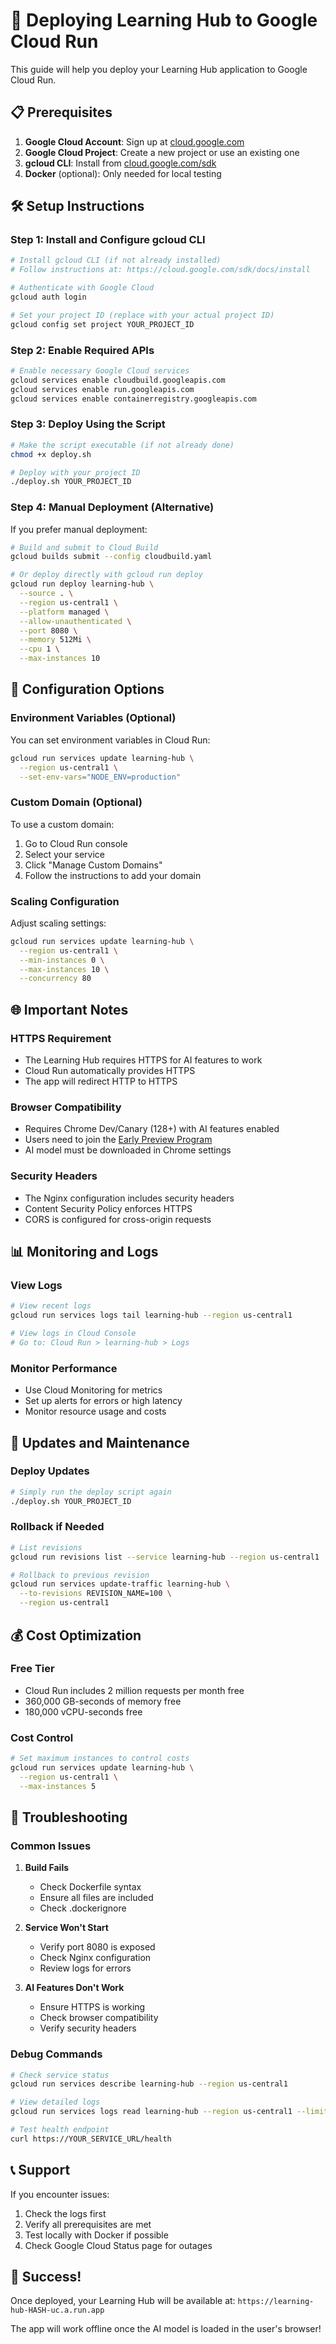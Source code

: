 # 🚀 Deploying Learning Hub to Google Cloud Run

This guide will help you deploy your Learning Hub application to Google Cloud Run.

## 📋 Prerequisites

1. **Google Cloud Account**: Sign up at [cloud.google.com](https://cloud.google.com)
2. **Google Cloud Project**: Create a new project or use an existing one
3. **gcloud CLI**: Install from [cloud.google.com/sdk](https://cloud.google.com/sdk/docs/install)
4. **Docker** (optional): Only needed for local testing

## 🛠️ Setup Instructions

### Step 1: Install and Configure gcloud CLI

```bash
# Install gcloud CLI (if not already installed)
# Follow instructions at: https://cloud.google.com/sdk/docs/install

# Authenticate with Google Cloud
gcloud auth login

# Set your project ID (replace with your actual project ID)
gcloud config set project YOUR_PROJECT_ID
```

### Step 2: Enable Required APIs

```bash
# Enable necessary Google Cloud services
gcloud services enable cloudbuild.googleapis.com
gcloud services enable run.googleapis.com
gcloud services enable containerregistry.googleapis.com
```

### Step 3: Deploy Using the Script

```bash
# Make the script executable (if not already done)
chmod +x deploy.sh

# Deploy with your project ID
./deploy.sh YOUR_PROJECT_ID
```

### Step 4: Manual Deployment (Alternative)

If you prefer manual deployment:

```bash
# Build and submit to Cloud Build
gcloud builds submit --config cloudbuild.yaml

# Or deploy directly with gcloud run deploy
gcloud run deploy learning-hub \
  --source . \
  --region us-central1 \
  --platform managed \
  --allow-unauthenticated \
  --port 8080 \
  --memory 512Mi \
  --cpu 1 \
  --max-instances 10
```

## 🔧 Configuration Options

### Environment Variables (Optional)

You can set environment variables in Cloud Run:

```bash
gcloud run services update learning-hub \
  --region us-central1 \
  --set-env-vars="NODE_ENV=production"
```

### Custom Domain (Optional)

To use a custom domain:

1. Go to Cloud Run console
2. Select your service
3. Click "Manage Custom Domains"
4. Follow the instructions to add your domain

### Scaling Configuration

Adjust scaling settings:

```bash
gcloud run services update learning-hub \
  --region us-central1 \
  --min-instances 0 \
  --max-instances 10 \
  --concurrency 80
```

## 🌐 Important Notes

### HTTPS Requirement
- The Learning Hub requires HTTPS for AI features to work
- Cloud Run automatically provides HTTPS
- The app will redirect HTTP to HTTPS

### Browser Compatibility
- Requires Chrome Dev/Canary (128+) with AI features enabled
- Users need to join the [Early Preview Program](https://goo.gle/chrome-ai-dev-preview-join)
- AI model must be downloaded in Chrome settings

### Security Headers
- The Nginx configuration includes security headers
- Content Security Policy enforces HTTPS
- CORS is configured for cross-origin requests

## 📊 Monitoring and Logs

### View Logs
```bash
# View recent logs
gcloud run services logs tail learning-hub --region us-central1

# View logs in Cloud Console
# Go to: Cloud Run > learning-hub > Logs
```

### Monitor Performance
- Use Cloud Monitoring for metrics
- Set up alerts for errors or high latency
- Monitor resource usage and costs

## 🔄 Updates and Maintenance

### Deploy Updates
```bash
# Simply run the deploy script again
./deploy.sh YOUR_PROJECT_ID
```

### Rollback if Needed
```bash
# List revisions
gcloud run revisions list --service learning-hub --region us-central1

# Rollback to previous revision
gcloud run services update-traffic learning-hub \
  --to-revisions REVISION_NAME=100 \
  --region us-central1
```

## 💰 Cost Optimization

### Free Tier
- Cloud Run includes 2 million requests per month free
- 360,000 GB-seconds of memory free
- 180,000 vCPU-seconds free

### Cost Control
```bash
# Set maximum instances to control costs
gcloud run services update learning-hub \
  --region us-central1 \
  --max-instances 5
```

## 🐛 Troubleshooting

### Common Issues

1. **Build Fails**
   - Check Dockerfile syntax
   - Ensure all files are included
   - Check .dockerignore

2. **Service Won't Start**
   - Verify port 8080 is exposed
   - Check Nginx configuration
   - Review logs for errors

3. **AI Features Don't Work**
   - Ensure HTTPS is working
   - Check browser compatibility
   - Verify security headers

### Debug Commands
```bash
# Check service status
gcloud run services describe learning-hub --region us-central1

# View detailed logs
gcloud run services logs read learning-hub --region us-central1 --limit 50

# Test health endpoint
curl https://YOUR_SERVICE_URL/health
```

## 📞 Support

If you encounter issues:
1. Check the logs first
2. Verify all prerequisites are met
3. Test locally with Docker if possible
4. Check Google Cloud Status page for outages

## 🎉 Success!

Once deployed, your Learning Hub will be available at:
`https://learning-hub-HASH-uc.a.run.app`

The app will work offline once the AI model is loaded in the user's browser!